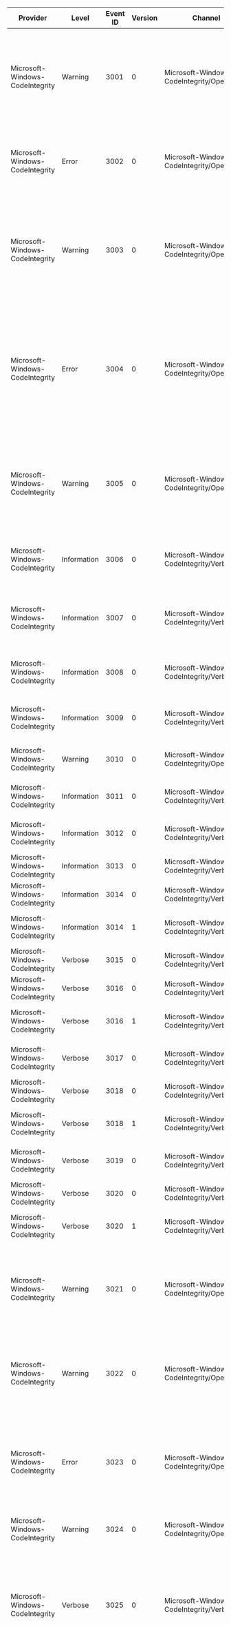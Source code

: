 Provider                         |  Level        |  Event ID  |  Version  |  Channel                                      |  Task                             |  Opcode                         |  Keyword  |  Message
---------------------------------|---------------|------------|-----------|-----------------------------------------------|-----------------------------------|---------------------------------|-----------|---------------------------------------------------------------------------------------------------------------------------------------------------------------------------------------------------------------------------------------------------------------------------------------------------------------------------
Microsoft-Windows-CodeIntegrity  |  Warning      |  3001      |  0        |  Microsoft-Windows-CodeIntegrity/Operational  |  CreateSection                    |  UnsignedDriverLoaded           |           |  Code Integrity determined an unsigned kernel module {FileNameBuffer} is loaded into the system. Check with the publisher to see if a signed version of the kernel module is available.
Microsoft-Windows-CodeIntegrity  |  Error        |  3002      |  0        |  Microsoft-Windows-CodeIntegrity/Operational  |  CreateSection                    |  PageHashNotFound               |           |  Code Integrity is unable to verify the image integrity of the file {FileNameBuffer} because the set of per-page image hashes could not be found on the system.
Microsoft-Windows-CodeIntegrity  |  Warning      |  3003      |  0        |  Microsoft-Windows-CodeIntegrity/Operational  |  CreateSection                    |  PageHashNotFound_DbgAttached   |           |  Code Integrity is unable to verify the image integrity of the file {FileNameBuffer} because the set of per-page image hashes could not be found on the system. The image is allowed to load because kernel mode debugger is attached.
Microsoft-Windows-CodeIntegrity  |  Error        |  3004      |  0        |  Microsoft-Windows-CodeIntegrity/Operational  |  CreateSection                    |  FileHashNotFound               |           |  Windows is unable to verify the image integrity of the file {FileNameBuffer} because file hash could not be found on the system. A recent hardware or software change might have installed a file that is signed incorrectly or damaged, or that might be malicious software from an unknown source.
Microsoft-Windows-CodeIntegrity  |  Warning      |  3005      |  0        |  Microsoft-Windows-CodeIntegrity/Operational  |  CreateSection                    |  FileHashNotFound_DbgAttached   |           |  Code Integrity is unable to verify the image integrity of the file {FileNameBuffer} because a file hash could not be found on the system. The image is allowed to load because kernel mode debugger is attached.
Microsoft-Windows-CodeIntegrity  |  Information  |  3006      |  0        |  Microsoft-Windows-CodeIntegrity/Verbose      |  PageHashFoundInCatalog           |                                 |           |  Code Integrity found a set of per-page image hashes for the file {FileNameBuffer} in a catalog {CatalogNameBuffer}.
Microsoft-Windows-CodeIntegrity  |  Information  |  3007      |  0        |  Microsoft-Windows-CodeIntegrity/Verbose      |  PageHashFoundInImageCertificate  |                                 |           |  Code Integrity found a set of per-page image hashes for the file {FileNameBuffer} in the image embedded certificate.
Microsoft-Windows-CodeIntegrity  |  Information  |  3008      |  0        |  Microsoft-Windows-CodeIntegrity/Verbose      |  FileHashFoundInCatalog           |                                 |           |  Code Integrity found a file hash for the file {FileNameBuffer} in a catalog {CatalogNameBuffer}.
Microsoft-Windows-CodeIntegrity  |  Information  |  3009      |  0        |  Microsoft-Windows-CodeIntegrity/Verbose      |  FileHashFoundInImageCertificate  |                                 |           |  Code Integrity found a file hash for the file {FileNameBuffer} in the image embedded certificate.
Microsoft-Windows-CodeIntegrity  |  Warning      |  3010      |  0        |  Microsoft-Windows-CodeIntegrity/Operational  |  LoadCatalog                      |  Failed                         |           |  Code Integrity was unable to load the {FileNameBuffer} catalog.
Microsoft-Windows-CodeIntegrity  |  Information  |  3011      |  0        |  Microsoft-Windows-CodeIntegrity/Verbose      |  LoadCatalog                      |  Stop                           |           |  Code Integrity successfully loaded the {FileNameBuffer} catalog.
Microsoft-Windows-CodeIntegrity  |  Information  |  3012      |  0        |  Microsoft-Windows-CodeIntegrity/Verbose      |  LoadCatalog                      |  Start                          |           |  Code Integrity started loading the {FileNameBuffer} catalog.
Microsoft-Windows-CodeIntegrity  |  Information  |  3013      |  0        |  Microsoft-Windows-CodeIntegrity/Verbose      |  ReloadCatalogs                   |  Start                          |           |
Microsoft-Windows-CodeIntegrity  |  Information  |  3014      |  0        |  Microsoft-Windows-CodeIntegrity/Verbose      |  ReloadCatalogs                   |  Stop                           |           |
Microsoft-Windows-CodeIntegrity  |  Information  |  3014      |  1        |  Microsoft-Windows-CodeIntegrity/Verbose      |  ReloadCatalogs                   |  Stop                           |           |  Code Integrity completed reloading catalogs. Status {Status}.
Microsoft-Windows-CodeIntegrity  |  Verbose      |  3015      |  0        |  Microsoft-Windows-CodeIntegrity/Verbose      |  ValidateFileHash                 |  Start                          |           |  Code Integrity started validating file hash of {FileNameBuffer} file.
Microsoft-Windows-CodeIntegrity  |  Verbose      |  3016      |  0        |  Microsoft-Windows-CodeIntegrity/Verbose      |  ValidateFileHash                 |  Stop                           |           |
Microsoft-Windows-CodeIntegrity  |  Verbose      |  3016      |  1        |  Microsoft-Windows-CodeIntegrity/Verbose      |  ValidateFileHash                 |  Stop                           |           |  Code Integrity completed validating file hash. Status {Status}.
Microsoft-Windows-CodeIntegrity  |  Verbose      |  3017      |  0        |  Microsoft-Windows-CodeIntegrity/Verbose      |  ValidatePageHash                 |  Start                          |           |  Code Integrity started validating page hashes of {FileNameBuffer} file.
Microsoft-Windows-CodeIntegrity  |  Verbose      |  3018      |  0        |  Microsoft-Windows-CodeIntegrity/Verbose      |  ValidatePageHash                 |  Stop                           |           |
Microsoft-Windows-CodeIntegrity  |  Verbose      |  3018      |  1        |  Microsoft-Windows-CodeIntegrity/Verbose      |  ValidatePageHash                 |  Stop                           |           |  Code Integrity completed validating page hashes. Status {Status}.
Microsoft-Windows-CodeIntegrity  |  Verbose      |  3019      |  0        |  Microsoft-Windows-CodeIntegrity/Verbose      |  LoadCatalogCache                 |  Start                          |           |  Code Integrity started loading catalog cache from {FileNameBuffer} file.
Microsoft-Windows-CodeIntegrity  |  Verbose      |  3020      |  0        |  Microsoft-Windows-CodeIntegrity/Verbose      |  LoadCatalogCache                 |  Stop                           |           |
Microsoft-Windows-CodeIntegrity  |  Verbose      |  3020      |  1        |  Microsoft-Windows-CodeIntegrity/Verbose      |  LoadCatalogCache                 |  Stop                           |           |  Code Integrity completed loading catalog cache. Status {Status}.
Microsoft-Windows-CodeIntegrity  |  Warning      |  3021      |  0        |  Microsoft-Windows-CodeIntegrity/Operational  |  CreateSection                    |  RevokedDriverLoaded            |           |  Code Integrity determined a revoked kernel module {FileNameBuffer} is loaded into the system.  Check with the publisher to see if a new signed version of the kernel module is available.
Microsoft-Windows-CodeIntegrity  |  Warning      |  3022      |  0        |  Microsoft-Windows-CodeIntegrity/Operational  |  CreateSection                    |  RevokedDriverLoadedInDebugger  |           |  Code Integrity determined a revoked kernel module {FileNameBuffer} is loaded into the system. The image is allowed to load because kernel mode debugger is attached.
Microsoft-Windows-CodeIntegrity  |  Error        |  3023      |  0        |  Microsoft-Windows-CodeIntegrity/Operational  |  CreateSection                    |  RevokedDriverNotLoaded         |           |  Windows is unable to verify the integrity of the file {FileNameBuffer} because the signing certificate has been revoked.  Check with the publisher to see if a new signed version of the kernel module is available.
Microsoft-Windows-CodeIntegrity  |  Warning      |  3024      |  0        |  Microsoft-Windows-CodeIntegrity/Operational  |  SaveCatalogCache                 |  UpdateCatalogCacheFailed       |           |  Windows was unable to update the boot catalog cache file.  Status {Status}.
Microsoft-Windows-CodeIntegrity  |  Verbose      |  3025      |  0        |  Microsoft-Windows-CodeIntegrity/Verbose      |  CreateSection                    |  UnsignedDriverLoaded           |           |  Code Integrity determined kernel module {FileNameBuffer} is loaded into the system which does not have a valid embedded digital signature. Check with the publisher to see if an embedded signed version of the kernel module is available.
Microsoft-Windows-CodeIntegrity  |  Warning      |  3026      |  0        |  Microsoft-Windows-CodeIntegrity/Operational  |  LoadCatalog                      |  Failed                         |           |  Code Integrity was unable to load the {FileNameBuffer} catalog because the signing certificate for this catalog has been revoked.  This can result in images failing to load because a valid signature cannot be found.  Check with the publisher to see if a new signed version of the catalog and images are available.
Microsoft-Windows-CodeIntegrity  |  Verbose      |  3027      |  0        |  Microsoft-Windows-CodeIntegrity/Verbose      |  LoadCatalogCache                 |                                 |           |  Code Integrity started loading catalog {FileNameBuffer} from the cache file.
Microsoft-Windows-CodeIntegrity  |  Verbose      |  3028      |  0        |  Microsoft-Windows-CodeIntegrity/Verbose      |  SaveCatalogCache                 |  Start                          |           |  Code Integrity started saving catalog cache to {FileNameBuffer} file.
Microsoft-Windows-CodeIntegrity  |  Verbose      |  3029      |  1        |  Microsoft-Windows-CodeIntegrity/Verbose      |  SaveCatalogCache                 |  Stop                           |           |  Code Integrity completed saving catalog cache. Status {Status}.
Microsoft-Windows-CodeIntegrity  |  Verbose      |  3030      |  0        |  Microsoft-Windows-CodeIntegrity/Verbose      |  SaveCatalogCache                 |                                 |           |  Code Integrity saved catalog {FileNameBuffer} to the cache file.